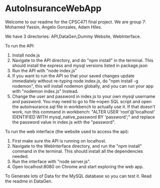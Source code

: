# AutoInsuranceWebApp
Welcome to our readme for the CPSC471 final project. We are group 7: Mohamed Yassin, Angelo Gonzales, Adam Hiles.

We have 3 directories: API,DataGen,Dummy Website, WebInterface.

To run the API:
1. Install node.js
2. Navigate to the API directory, and do "npm install" in the terminal. This should install the express and mysql versions listed in package.json
3. Run the API with "node index.js"
4. If you want to run the API so that your saved changes update immediately without re-typing node index.js, do "npm install -g nodemon", this will install nodemon globally, and you can run your app with "nodemon index.js" Instead.
5. Change the user and password in index.js to your own mysql username and password. You may need to go to file->open SQL script and open the autoinsurance.sql file in workbench to actually use it. If that doesn't work, run this command in workbench: "ALTER USER 'root'@'localhost' IDENTIFIED WITH mysql_native_password BY 'password';" and replace the password value in index.js with the "password".

To run the web interface (the website used to access the api):
1. First make sure the API is running on localhost.
2. Navigate to the WebInterface directory, and run the "npm install" command in the terminal. This should install all the dependencies needed.
3. Run the interface with "node server.js".
4. Open localhost:8080 on Chrome and start exploring the web app.

To Generate lots of Data for the MySQL database so you can test it. Read the readme in DataGen.
